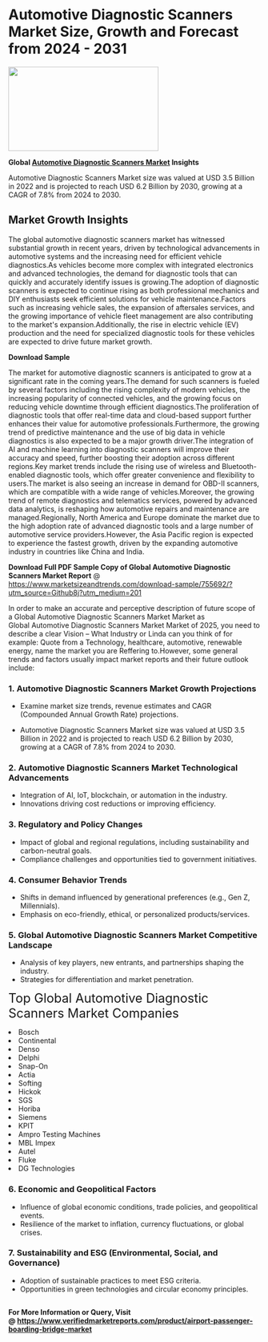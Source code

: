 <H1>Automotive Diagnostic Scanners Market Size, Growth and Forecast from 2024 - 2031</H1><img class="aligncenter size-medium wp-image-584254" src="https://thirdeyenews.in/wp-content/uploads/2024/09/Global-Market-Research-300x168.jpeg" alt="" width="300" height="168" /><p><strong>Global&nbsp;<a href="https://www.marketsizeandtrends.com/download-sample/755692/?utm_source=Github8j?utm_medium=201">Automotive Diagnostic Scanners Market</a> Insights</strong></p><p>Automotive Diagnostic Scanners Market size was valued at USD 3.5 Billion in 2022 and is projected to reach USD 6.2 Billion by 2030, growing at a CAGR of 7.8% from 2024 to 2030.</p><p><h2>Market Growth Insights</h2> <p>The global automotive diagnostic scanners market has witnessed substantial growth in recent years, driven by technological advancements in automotive systems and the increasing need for efficient vehicle diagnostics.As vehicles become more complex with integrated electronics and advanced technologies, the demand for diagnostic tools that can quickly and accurately identify issues is growing.The adoption of diagnostic scanners is expected to continue rising as both professional mechanics and DIY enthusiasts seek efficient solutions for vehicle maintenance.Factors such as increasing vehicle sales, the expansion of aftersales services, and the growing importance of vehicle fleet management are also contributing to the market's expansion.Additionally, the rise in electric vehicle (EV) production and the need for specialized diagnostic tools for these vehicles are expected to drive future market growth.</p> <p><strong>Download Sample</strong></p> <p>The market for automotive diagnostic scanners is anticipated to grow at a significant rate in the coming years.The demand for such scanners is fueled by several factors including the rising complexity of modern vehicles, the increasing popularity of connected vehicles, and the growing focus on reducing vehicle downtime through efficient diagnostics.The proliferation of diagnostic tools that offer real-time data and cloud-based support further enhances their value for automotive professionals.Furthermore, the growing trend of predictive maintenance and the use of big data in vehicle diagnostics is also expected to be a major growth driver.The integration of AI and machine learning into diagnostic scanners will improve their accuracy and speed, further boosting their adoption across different regions.Key market trends include the rising use of wireless and Bluetooth-enabled diagnostic tools, which offer greater convenience and flexibility to users.The market is also seeing an increase in demand for OBD-II scanners, which are compatible with a wide range of vehicles.Moreover, the growing trend of remote diagnostics and telematics services, powered by advanced data analytics, is reshaping how automotive repairs and maintenance are managed.Regionally, North America and Europe dominate the market due to the high adoption rate of advanced diagnostic tools and a large number of automotive service providers.However, the Asia Pacific region is expected to experience the fastest growth, driven by the expanding automotive industry in countries like China and India.<p><span class=""><strong>Download Full PDF Sample Copy of Global Automotive Diagnostic Scanners Market Report</strong> @ <a href="https://www.marketsizeandtrends.com/download-sample/755692/?utm_source=Github8j?utm_medium=201" target="_blank">https://www.marketsizeandtrends.com/download-sample/755692/?utm_source=Github8j?utm_medium=201</a></span></p><p>In order to make an accurate and perceptive description of future scope of a Global&nbsp;Automotive Diagnostic Scanners Market Market as Global&nbsp;Automotive Diagnostic Scanners Market Market of 2025, you need to describe a clear Vision &ndash; What Industry or Linda can you think of for example: Quote from a Technology, healthcare, automotive, renewable energy, name the market you are Reffering to.However, some general trends and factors usually impact market reports and their future outlook include:</p><h3>1.&nbsp;<strong>Automotive Diagnostic Scanners Market Growth Projections</strong></h3><ul><li>Examine market size trends, revenue estimates and CAGR (Compounded Annual Growth Rate) projections.</li><li><p>Automotive Diagnostic Scanners Market size was valued at USD 3.5 Billion in 2022 and is projected to reach USD 6.2 Billion by 2030, growing at a CAGR of 7.8% from 2024 to 2030.</p></li></ul><h3>2.&nbsp;<strong>Automotive Diagnostic Scanners Market Technological Advancements</strong></h3><ul><li>Integration of AI, IoT, blockchain, or automation in the industry.</li><li>Innovations driving cost reductions or improving efficiency.</li></ul><h3>3.&nbsp;<strong>Regulatory and Policy Changes</strong></h3><ul><li>Impact of global and regional regulations, including sustainability and carbon-neutral goals.</li><li>Compliance challenges and opportunities tied to government initiatives.</li></ul><h3>4.&nbsp;<strong>Consumer Behavior Trends</strong></h3><ul><li>Shifts in demand influenced by generational preferences (e.g., Gen Z, Millennials).</li><li>Emphasis on eco-friendly, ethical, or personalized products/services.</li></ul><h3>5.&nbsp;<strong>Global Automotive Diagnostic Scanners Market Competitive Landscape</strong></h3><ul><li>Analysis of key players, new entrants, and partnerships shaping the industry.</li><li>Strategies for differentiation and market penetration.</li></ul><p data-pm-slice="1 1 []"><span style="color: inherit; font-family: inherit; font-size: 25px;">Top Global Automotive Diagnostic Scanners Market Companies</span></p><div class="" data-test-id=""><p><li>Bosch</li><li> Continental</li><li> Denso</li><li> Delphi</li><li> Snap-On</li><li> Actia</li><li> Softing</li><li> Hickok</li><li> SGS</li><li> Horiba</li><li> Siemens</li><li> KPIT</li><li> Ampro Testing Machines</li><li> MBL Impex</li><li> Autel</li><li> Fluke</li><li> DG Technologies</li></p></div><h3>6.&nbsp;<strong>Economic and Geopolitical Factors</strong></h3><ul><li>Influence of global economic conditions, trade policies, and geopolitical events.</li><li>Resilience of the market to inflation, currency fluctuations, or global crises.</li></ul><h3>7.&nbsp;<strong>Sustainability and ESG (Environmental, Social, and Governance)</strong></h3><ul><li>Adoption of sustainable practices to meet ESG criteria.</li><li>Opportunities in green technologies and circular economy principles.</li></ul><h2><strong style="font-size: 14px;">For More Information or Query, Visit @&nbsp;</strong><a style="background-color: #ffffff; font-size: 14px;" href="https://www.marketsizeandtrends.com/report/automotive-diagnostic-scanners-market/" target="_blank">https://www.verifiedmarketreports.com/product/airport-passenger-boarding-bridge-market</a></h2>